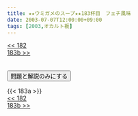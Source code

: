 ```yaml
---
title: ★★ウミガメのスープ★★183杯目　フェチ風味
date: 2003-07-07T12:00:00+09:00
tags: [2003,オカルト板]
---
```

<div class="th_left"><a href="../182"><< 182</a></div>
<div class="th_right"><a href="../183b">183b >></a></div>
<br><br>
<script src="../../js/cupsoup.js"></script>
<form>
<input type="button" value="問題と解説のみにする" onClick="toggleCupsoup()">
</form>
{{< 183a >}}
<div class="th_left"><a href="../182"><< 182</a></div>
<div class="th_right"><a href="../183b">183b >></a></div>
